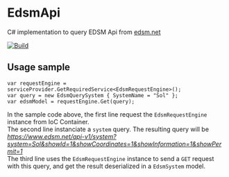 # EdsmApi
C# implementation to query EDSM Api from [edsm.net](https://www.edsm.net/)

[![Build](https://github.com/Dagonaute/EdsmApi/actions/workflows/dotnet.yml/badge.svg)](https://github.com/Dagonaute/EdsmApi/actions/workflows/dotnet.yml)

## Usage sample
    var requestEngine = serviceProvider.GetRequiredService<EdsmRequestEngine>();
    var query = new EdsmQuerySystem { SystemName = "Sol" };
    var edsmModel = requestEngine.Get(query);
In the sample code above, the first line request the `EdsmRequestEngine` instance from IoC Container.  
The second line instanciate a `system` query. The resulting query will be  
*https://www.edsm.net/api-v1/system?system=Sol&showId=1&showCoordinates=1&showInformation=1&showPermit=1*  
The third line uses the `EdsmRequestEngine` instance to send a `GET` request with this query, and get the result deserialized in a `EdsmSystem` model.
